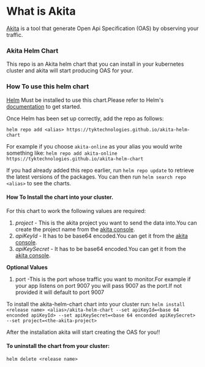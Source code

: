 # What is Akita

[Akita](https://www.akitasoftware.com/) is a tool that generate Open Api Specification (OAS) by observing your traffic.

### Akita Helm Chart

This repo is an Akita helm chart that you can install in your kubernetes cluster and akita will start producing OAS for your.

### How To use this helm chart

[Helm](https://helm.sh) Must be installed to use this chart.Please refer to
Helm's [documentation](https://helm.sh/docs) to get started.

Once Helm has been set up correctly, add the repo as follows:

`helm repo add <alias> https://tyktechnologies.github.io/akita-helm-chart`

For example if you choose `akita-online` as your alias you would write something like:
`helm repo add akita-online https://tyktechnologies.github.io/akita-helm-chart`

If you had already added this repo earlier, run `helm repo update` to retrieve
the latest versions of the packages.  You can then run `helm search repo
<alias>` to see the charts.

#### How To Install the chart into your cluster.
For this chart to work the following values are required:
1. *project* - This is the akita project you want to send the data into.You can create the project name from the [akita console](https://app.akita.software/).
2. *apiKeyId* - It has to be base64 encoded.You can get it from the [akita console](https://app.akita.software/).
3. *apiKeySecret* - It has to be base64 encoded.You can get it from the [akita console](https://app.akita.software/).

**Optional Values**
1. port -This is the port whose traffic you want to monitor.For example if your app listens on port 9007 you will pass 9007 as the port.If not provided it will default to port 9007

To install the akita-helm-chart chart into your cluster run:
`helm install <release name> <alias>/akita-helm-chart --set apiKeyId=<base 64 enconded apiKeyId> --set apiKeySecret=<base 64 enconded apiKeySecret> --set project=<the-akita-project>`

After the installation akita will start creating the OAS for you!!

#### To uninstall the chart from your cluster:
`helm delete <release name>`